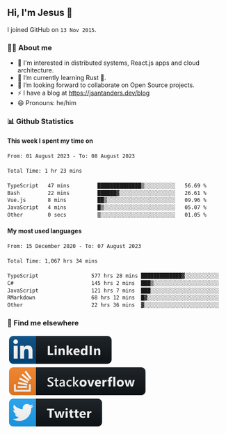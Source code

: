 ## Hi, I'm Jesus 👋

I joined GitHub on `13 Nov 2015`.

<!-- Talking about you -->

### 👨‍💻 About me

- 👦 I'm interested in distributed systems, React.js apps and cloud architecture.
- 🌱 I’m currently learning Rust 🦀.
- 👯 I’m looking forward to collaborate on Open Source projects.
- ⚡️ I have a blog at <https://jsantanders.dev/blog>
- 😄 Pronouns: he/him

### 📊 Github Statistics

#### This week I spent my time on

<!--START_SECTION:weekly-->

```txt
From: 01 August 2023 - To: 08 August 2023

Total Time: 1 hr 23 mins

TypeScript   47 mins         ██████████████▒░░░░░░░░░░   56.69 %
Bash         22 mins         ██████▓░░░░░░░░░░░░░░░░░░   26.61 %
Vue.js       8 mins          ██▒░░░░░░░░░░░░░░░░░░░░░░   09.96 %
JavaScript   4 mins          █▒░░░░░░░░░░░░░░░░░░░░░░░   05.07 %
Other        0 secs          ▒░░░░░░░░░░░░░░░░░░░░░░░░   01.05 %
```

<!--END_SECTION:weekly-->

#### My most used languages

<!--START_SECTION:alltime-->

```txt
From: 15 December 2020 - To: 07 August 2023

Total Time: 1,067 hrs 34 mins

TypeScript                 577 hrs 28 mins █████████████▓░░░░░░░░░░░   54.09 %
C#                         145 hrs 2 mins  ███▒░░░░░░░░░░░░░░░░░░░░░   13.59 %
JavaScript                 121 hrs 7 mins  ███░░░░░░░░░░░░░░░░░░░░░░   11.35 %
RMarkdown                  68 hrs 12 mins  █▓░░░░░░░░░░░░░░░░░░░░░░░   06.39 %
Other                      22 hrs 36 mins  ▓░░░░░░░░░░░░░░░░░░░░░░░░   02.12 %
```

<!--END_SECTION:alltime-->

### 📢 Find me elsewhere

<p>
  <a target="_blank" href="https://linkedin.com/in/jsantanders">
    <img src="https://github.com/jsantanders/jsantanders/blob/master/img/linkedin.svg" alt="LinkedIn" style="vertical-align:top; margin:4px">
  </a>
  
  <a target="_blank" href="https://stackoverflow.com/users/7318331/jesus-santander">
    <img src="https://github.com/jsantanders/jsantanders/blob/master/img/stackoverflow.svg" alt="StackOverflow" style="vertical-align:top; margin:4px">
  </a>
  
  <a target="_blank" href="http://twitter.com/jsantanders">
    <img src="https://github.com/jsantanders/jsantanders/blob/master/img/twitter.svg" alt="Twitter" style="vertical-align:top; margin:4px">
  </a>
</p>
